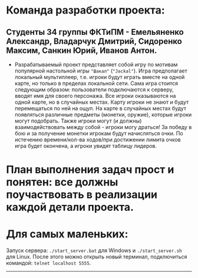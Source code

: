 # Команда разработки проекта:

## Студенты 34 группы ФКТиПМ - Емельяненко Александр, Владарчук Дмитрий, Сидоренко Максим, Санкин Юрий, Иванов Антон.

- Разрабатываемый проект представляет собой игру по мотивам популярной настольной игры `"Шакал"` (`"Jackal"`).
  Игра предполагает локальный мультиплеер, т.е. игроки будут играть вместе на одной карте, но только в пределах локальной сети.
  Сама игра стоится следующим образом: пользователи подключаются к серверу, вводят имя для своего персонажа. Все игроки оказываются на одной карте, но в случайных местах. Карту игроки не знают и будут перемещаться по ней на ощуп. На карте в случайных местах будут появляться различные предметы (монетки, оружие), которые игроки могут подобрать. Также игроки могут (и должны) взаимодействовать между собой - игроки могу драться! За победу в бою и за получение монетки игрокам будут начисляться очки. По истечению времени/кол-ва ходов/при достижении лимита очков игра будет окончена, а игроки увидят таблицу лидеров.

# План выполнения задач прост и понятен: все должны поучаствовать в реализации каждой детали проекта.

# Для самых маленьких:

Запуск сервера: `./start_server.bat` для Windows и `./start_server.sh` для Linux.
После этого можно открыть новый терминал, подключиться командой: `telnet localhost 5555`.

---
